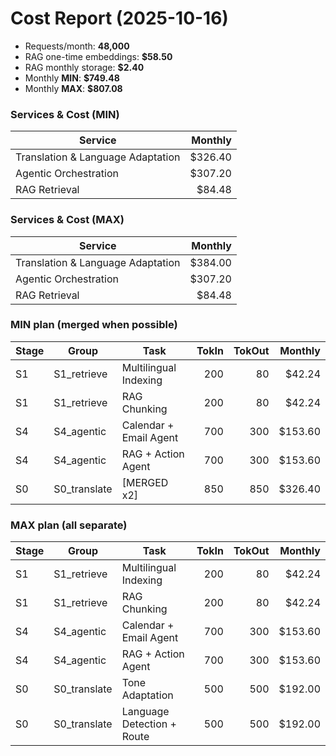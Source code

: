 # Cost Report (2025-10-16)

- Requests/month: **48,000**
- RAG one-time embeddings: **$58.50**
- RAG monthly storage: **$2.40**
- Monthly **MIN**: **$749.48**
- Monthly **MAX**: **$807.08**

### Services & Cost (MIN)

| Service | Monthly |
|---|---:|
| Translation & Language Adaptation | $326.40 |
| Agentic Orchestration | $307.20 |
| RAG Retrieval | $84.48 |
### Services & Cost (MAX)

| Service | Monthly |
|---|---:|
| Translation & Language Adaptation | $384.00 |
| Agentic Orchestration | $307.20 |
| RAG Retrieval | $84.48 |
### MIN plan (merged when possible)

| Stage | Group | Task | TokIn | TokOut | Monthly |
|---|---|---|---:|---:|---:|
| S1 | S1_retrieve | Multilingual Indexing | 200 | 80 | $42.24 |
| S1 | S1_retrieve | RAG Chunking | 200 | 80 | $42.24 |
| S4 | S4_agentic | Calendar + Email Agent | 700 | 300 | $153.60 |
| S4 | S4_agentic | RAG + Action Agent | 700 | 300 | $153.60 |
| S0 | S0_translate | [MERGED x2] | 850 | 850 | $326.40 |
### MAX plan (all separate)

| Stage | Group | Task | TokIn | TokOut | Monthly |
|---|---|---|---:|---:|---:|
| S1 | S1_retrieve | Multilingual Indexing | 200 | 80 | $42.24 |
| S1 | S1_retrieve | RAG Chunking | 200 | 80 | $42.24 |
| S4 | S4_agentic | Calendar + Email Agent | 700 | 300 | $153.60 |
| S4 | S4_agentic | RAG + Action Agent | 700 | 300 | $153.60 |
| S0 | S0_translate | Tone Adaptation | 500 | 500 | $192.00 |
| S0 | S0_translate | Language Detection + Route | 500 | 500 | $192.00 |
